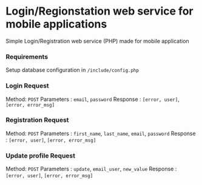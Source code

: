 # Login/Regionstation web service for mobile applications
Simple Login/Registration web service (PHP) made for mobile application

### Requirements 
Setup database configuration in `/include/config.php`


### Login Request
Method: `POST`
Parameters : `email`, `password`
Response : `[error, user]`, `[error, error_msg]`


### Registration Request
Method: `POST`
Parameters : `first_name`, `last_name`, `email`, `password`
Response : `[error, user]`, `[error, error_msg]`


### Update profile Request
Method: `POST`
Parameters : `update`, `email_user`, `new_value`
Response : `[error, user]`, `[error, error_msg]`
